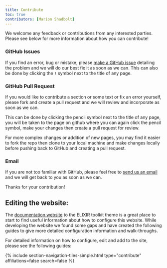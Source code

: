 ```yaml
---
title: Contribute
toc: true
contributors: [Marion Shadbolt]
---
```


We welcome any feedback or contributions from any interested parties. Please see below for more information about how you can contribute!

### GitHub Issues

If you find an error, bug or mistake, please [make a GitHub issue](https://github.com/AustralianBioCommons/human-omics-data-sharing-field-guide/issues/new) detailing the problem and we will do our best fix it as soon as we can. This can also be done by clicking the `!` symbol next to the title of any page.

### GitHub Pull Request

If you would like to contribute a section or some text or fix an error yourself, please fork and create a pull request and we will review and incorporate as soon as we can. 

This can be done by clicking the pencil symbol next to the title of any page, you will be taken to the page on github where you can again click the pencil symbol, make your changes then create a pull request for review.

For more complex changes or addition of new pages, you may find it easier to fork the repo then clone to your local machine and make changes locally before pushing back to GitHub and creating a pull request.

### Email

If you are not too familiar with GitHub, please feel free to [send us an email](mailto:marion@biocommons.org.au) and we will get back to you as soon as we can.

Thanks for your contribution!

## Editing the website:

The [documentation website](https://elixir-belgium.github.io/elixir-toolkit-theme/) to the ELIXIR toolkit theme is a great place to start to find useful information about how to configure this website. While developing the website we found some gaps and have created the following guides to give more detailed configuration information and walk-throughs.

For detailed information on how to configure, edit and add to the site, please see the following guides:

{% include section-navigation-tiles-simple.html type="contribute" affiliations=false search=false %}

